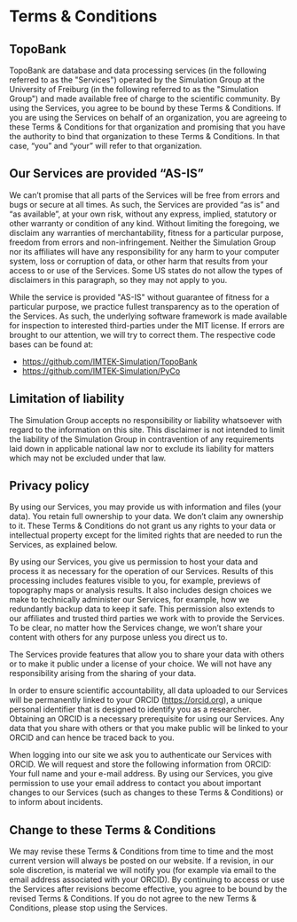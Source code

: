 # Terms & Conditions

## TopoBank

TopoBank are database and data processing services (in the following referred to as the "Services") operated by the Simulation Group at the University of Freiburg (in the following referred to as the "Simulation Group") and made available free of charge to the scientific community. By using the Services, you agree to be bound by these Terms & Conditions. If you are using the Services on behalf of an organization, you are agreeing to these Terms & Conditions for that organization and promising that you have the authority to bind that organization to these Terms & Conditions. In that case, “you” and “your” will refer to that organization.

## Our Services are provided “AS-IS”

We can’t promise that all parts of the Services will be free from errors and bugs or secure at all times. As such, the Services are provided “as is” and “as available”, at your own risk, without any express, implied, statutory or other warranty or condition of any kind. Without limiting the foregoing, we disclaim any warranties of merchantability, fitness for a particular purpose, freedom from errors and non-infringement. Neither the Simulation Group nor its affiliates will have any responsibility for any harm to your computer system, loss or corruption of data, or other harm that results from your access to or use of the Services. Some US states do not allow the types of disclaimers in this paragraph, so they may not apply to you.

While the service is provided "AS-IS" without guarantee of fitness for a particular purpose, we practice fullest transparency as to the operation of the Services. As such, the underlying software framework is made available for inspection to interested third-parties under the MIT license. If errors are brought to our attention, we will try to correct them. The respective code bases can be found at:

* https://github.com/IMTEK-Simulation/TopoBank
* https://github.com/IMTEK-Simulation/PyCo

## Limitation of liability

The Simulation Group accepts no responsibility or liability whatsoever with regard to the information on this site. This disclaimer is not intended to limit the liability of the Simulation Group in contravention of any requirements laid down in applicable national law nor to exclude its liability for matters which may not be excluded under that law.

## Privacy policy

By using our Services, you may provide us with information and files (your data). You retain full ownership to your data. We don’t claim any ownership to it. These Terms & Conditions do not grant us any rights to your data or intellectual property except for the limited rights that are needed to run the Services, as explained below.

By using our Services, you give us permission to host your data and process it as necessary for the operation of our Services. Results of this processing includes features visible to you, for example, previews of topography maps or analysis results. It also includes design choices we make to technically administer our Services, for example, how we redundantly backup data to keep it safe. This permission also extends to our affiliates and trusted third parties we work with to provide the Services. To be clear, no matter how the Services change, we won’t share your content with others for any purpose unless you direct us to.

The Services provide features that allow you to share your data with others or to make it public under a license of your choice. We will not have any responsibility arising from the sharing of your data.

In order to ensure scientific accountability, all data uploaded to our Services will be permanently linked to your ORCID (https://orcid.org), a unique personal identifier that is designed to identify you as a researcher. Obtaining an ORCID is a necessary prerequisite for using our Services. Any data that you share with others or that you make public will be linked to your ORCID and can hence be traced back to you.

When logging into our site we ask you to authenticate our Services with ORCID. We will request and store the following information from ORCID: Your full name and your e-mail address. By using our Services, you give permission to use your email address to contact you about important changes to our Services (such as changes to these Terms & Conditions) or to inform about incidents.

## Change to these Terms & Conditions

We may revise these Terms & Conditions from time to time and the most current version will always be posted on our website. If a revision, in our sole discretion, is material we will notify you (for example via email to the email address associated with your ORCID). By continuing to access or use the Services after revisions become effective, you agree to be bound by the revised Terms & Conditions. If you do not agree to the new Terms & Conditions, please stop using the Services.
